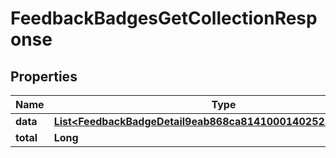 

# FeedbackBadgesGetCollectionResponse


## Properties

| Name | Type | Description | Notes |
|------------ | ------------- | ------------- | -------------|
|**data** | [**List&lt;FeedbackBadgeDetail9eab868ca81410001402525d054211f7&gt;**](FeedbackBadgeDetail9eab868ca81410001402525d054211f7.md) |  |  [optional] |
|**total** | **Long** |  |  [optional] |



